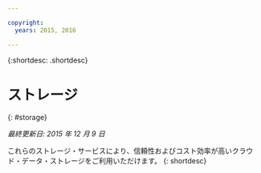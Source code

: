 ```yaml
---

copyright:
  years: 2015, 2016

---
```



{:shortdesc: .shortdesc} 

# ストレージ
{: #storage}

*最終更新日: 2015 年 12 月 9 日*

これらのストレージ・サービスにより、信頼性およびコスト効率が高いクラウド・データ・ストレージをご利用いただけます。
{: shortdesc}



